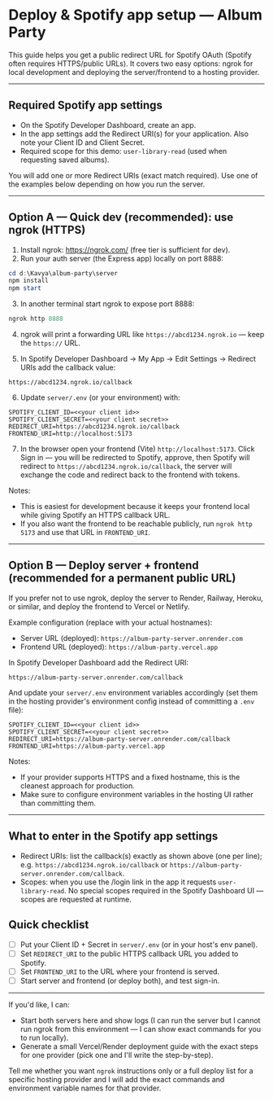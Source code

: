 # Deploy & Spotify app setup — Album Party

This guide helps you get a public redirect URL for Spotify OAuth (Spotify often requires HTTPS/public URLs). It covers two easy options: ngrok for local development and deploying the server/frontend to a hosting provider.

---

## Required Spotify app settings

- On the Spotify Developer Dashboard, create an app.
- In the app settings add the Redirect URI(s) for your application. Also note your Client ID and Client Secret.
- Required scope for this demo: `user-library-read` (used when requesting saved albums).

You will add one or more Redirect URIs (exact match required). Use one of the examples below depending on how you run the server.

---

## Option A — Quick dev (recommended): use ngrok (HTTPS)

1. Install ngrok: https://ngrok.com/ (free tier is sufficient for dev).
2. Run your auth server (the Express app) locally on port 8888:

```powershell
cd d:\Kavya\album-party\server
npm install
npm start
```

3. In another terminal start ngrok to expose port 8888:

```powershell
ngrok http 8888
```

4. ngrok will print a forwarding URL like `https://abcd1234.ngrok.io` — keep the `https://` URL.

5. In Spotify Developer Dashboard → My App → Edit Settings → Redirect URIs add the callback value:

```
https://abcd1234.ngrok.io/callback
```

6. Update `server/.env` (or your environment) with:

```
SPOTIFY_CLIENT_ID=<<your client id>>
SPOTIFY_CLIENT_SECRET=<<your client secret>>
REDIRECT_URI=https://abcd1234.ngrok.io/callback
FRONTEND_URI=http://localhost:5173
```

7. In the browser open your frontend (Vite) `http://localhost:5173`. Click Sign in — you will be redirected to Spotify, approve, then Spotify will redirect to `https://abcd1234.ngrok.io/callback`, the server will exchange the code and redirect back to the frontend with tokens.

Notes:
- This is easiest for development because it keeps your frontend local while giving Spotify an HTTPS callback URL.
- If you also want the frontend to be reachable publicly, run `ngrok http 5173` and use that URL in `FRONTEND_URI`.

---

## Option B — Deploy server + frontend (recommended for a permanent public URL)

If you prefer not to use ngrok, deploy the server to Render, Railway, Heroku, or similar, and deploy the frontend to Vercel or Netlify.

Example configuration (replace with your actual hostnames):

- Server URL (deployed): `https://album-party-server.onrender.com`
- Frontend URL (deployed): `https://album-party.vercel.app`

In Spotify Developer Dashboard add the Redirect URI:

```
https://album-party-server.onrender.com/callback
```

And update your `server/.env` environment variables accordingly (set them in the hosting provider's environment config instead of committing a `.env` file):

```
SPOTIFY_CLIENT_ID=<<your client id>>
SPOTIFY_CLIENT_SECRET=<<your client secret>>
REDIRECT_URI=https://album-party-server.onrender.com/callback
FRONTEND_URI=https://album-party.vercel.app
```

Notes:
- If your provider supports HTTPS and a fixed hostname, this is the cleanest approach for production.
- Make sure to configure environment variables in the hosting UI rather than committing them.

---

## What to enter in the Spotify app settings

- Redirect URIs: list the callback(s) exactly as shown above (one per line); e.g. `https://abcd1234.ngrok.io/callback` or `https://album-party-server.onrender.com/callback`.
- Scopes: when you use the /login link in the app it requests `user-library-read`. No special scopes required in the Spotify Dashboard UI — scopes are requested at runtime.

## Quick checklist

- [ ] Put your Client ID + Secret in `server/.env` (or in your host's env panel).
- [ ] Set `REDIRECT_URI` to the public HTTPS callback URL you added to Spotify.
- [ ] Set `FRONTEND_URI` to the URL where your frontend is served.
- [ ] Start server and frontend (or deploy both), and test sign-in.

---

If you'd like, I can:

- Start both servers here and show logs (I can run the server but I cannot run ngrok from this environment — I can show exact commands for you to run locally).
- Generate a small Vercel/Render deployment guide with the exact steps for one provider (pick one and I'll write the step-by-step).

Tell me whether you want `ngrok` instructions only or a full deploy list for a specific hosting provider and I will add the exact commands and environment variable names for that provider.

